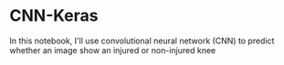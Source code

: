# CNN-Keras
In this notebook, I'll use convolutional neural network (CNN) to predict whether an image show an injured or non-injured knee
